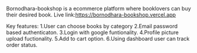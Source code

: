 Bornodhara-bookshop is a ecommerce platform where booklovers can buy their desired book.
Live link:https://bornodhara-bookshop.vercel.app

Key features:
1.User can choose books by category
2.Email password based authenticaton. 
3.Login with google funtionality.
4.Profile picture upload fuctionality.
5.Add to cart option.
6.Using dashboard user can track order status.
